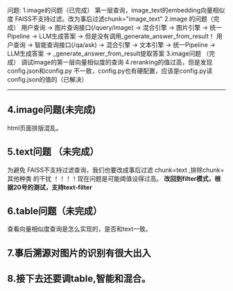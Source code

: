 问题:
1.image的问题（已完成）
第一层查询，image_text的embedding向量相似度 FAISS不支持过滤。改为事后过滤chunk="image_text"
2.image 的问题（完成）
用户查询 → 图片查询接口(/query/image) → 混合引擎 → 图片引擎 → 统一Pipeline → LLM生成答案 → 但是没有调用_generate_answer_from_result！
用户查询 → 智能查询接口(/qa/ask) → 混合引擎 → 文本引擎 → 统一Pipeline → LLM生成答案 → _generate_answer_from_result提取答案
3.image问题 （完成）
调试image的第一层向量相似度的查询
4.reranking的值过高，但是发现config.json和config.py 不一致，config.py也有硬配置，应该是config.py读config.json的值的（已解决）

------------------------------

## 4.image问题(未完成)

html页面排版混乱。

## 5.text问题 （未完成）
为避免 FAISS不支持过滤查询，我们也要改成事后过滤 chunk=text ,排除chunk=其他种类 的干扰
！！！！现在问题是可能阈值设得过高。
**改回到filter模式，根据20号的测试，支持text-filter**

## 6.table问题（未完成）
查看向量相似度查询是怎么实现的，是否和text一致。

## 7.事后溯源对图片的识别有很大出入

## 8.接下去还要调table,智能和混合。



